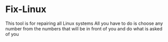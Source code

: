 # Fix-Linux
This tool is for repairing all Linux systems
All you have to do is choose any number from the numbers that will be in front of you and do what is asked of you
